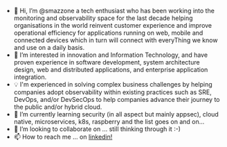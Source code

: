 - 👋 Hi, I’m @smazzone a tech enthusiast who has been working into the monitoring and observability space for the last decade helping organisations in the world reinvent customer experience and improve operational efficiency for applications running on web, mobile and connected devices which in turn will connect with everyThing we know and use on a daily basis.
- 👀 I’m interested in innovation and Information Technology, and have proven experience in software development, system architecture design, web and distributed applications, and enterprise application integration. 
- :bulb: I'm experienced in solving complex business challenges by helping companies adopt observability within existing practices such as SRE, DevOps, and/or DevSecOps to help companies advance their journey to the public and/or hybrid cloud.
- 🌱 I’m currently learning security (in all aspect but mainly appsec), cloud native, microservices, k8s, raspberry and the list goes on and on...
- 💞️ I’m looking to collaborate on ... still thinking through it :-)
- 📫 How to reach me ... on [linkedin!](https://www.linkedin.com/in/stefanomazzone/)


<!---
- 👋 Hi, I’m @smazzone
- 👀 I’m interested in ...
- 🌱 I’m currently learning ...
- 💞️ I’m looking to collaborate on ...
- 📫 How to reach me ...

smazzone/smazzone is a ✨ special ✨ repository because its `README.md` (this file) appears on your GitHub profile.
You can click the Preview link to take a look at your changes.
--->
